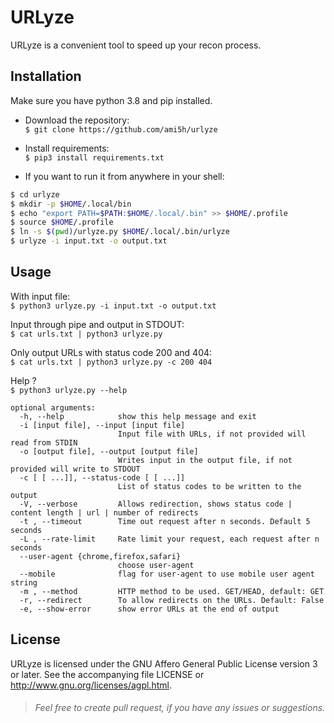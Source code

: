 
URLyze
=======


URLyze is a convenient tool to speed up your recon process.  

## Installation

Make sure you have python 3.8 and pip installed.

- Download the repository:  
`$ git clone https://github.com/ami5h/urlyze`

- Install requirements:  
`$ pip3 install requirements.txt`

- If you want to run it from anywhere in your shell:
```bash
$ cd urlyze
$ mkdir -p $HOME/.local/bin
$ echo "export PATH=$PATH:$HOME/.local/.bin" >> $HOME/.profile
$ source $HOME/.profile
$ ln -s $(pwd)/urlyze.py $HOME/.local/.bin/urlyze
$ urlyze -i input.txt -o output.txt
```

## Usage

With input file:  
`$ python3 urlyze.py -i input.txt -o output.txt`

Input through pipe and output in STDOUT:  
`$ cat urls.txt | python3 urlyze.py`

Only output URLs with status code 200 and 404:  
`$ cat urls.txt | python3 urlyze.py -c 200 404`

Help ?  
`$ python3 urlyze.py --help`

```
optional arguments:
  -h, --help            show this help message and exit
  -i [input file], --input [input file]
                        Input file with URLs, if not provided will read from STDIN
  -o [output file], --output [output file]
                        Writes input in the output file, if not provided will write to STDOUT
  -c [ [ ...]], --status-code [ [ ...]]
                        List of status codes to be written to the output
  -V, --verbose         Allows redirection, shows status code | content length | url | number of redirects
  -t , --timeout        Time out request after n seconds. Default 5 seconds
  -L , --rate-limit     Rate limit your request, each request after n seconds
  --user-agent {chrome,firefox,safari}
                        choose user-agent
  --mobile              flag for user-agent to use mobile user agent string
  -m , --method         HTTP method to be used. GET/HEAD, default: GET
  -r, --redirect        To allow redirects on the URLs. Default: False
  -e, --show-error      show error URLs at the end of output
```

## License

URLyze is licensed under the GNU Affero General Public License version 3 or later. See the accompanying file LICENSE or http://www.gnu.org/licenses/agpl.html.


> ###### Feel free to create pull request, if you have any issues or suggestions.
